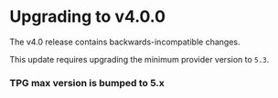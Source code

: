 # Upgrading to v4.0.0

The v4.0 release contains backwards-incompatible changes.

This update requires upgrading the minimum provider version to `5.3`.

### TPG max version is bumped to 5.x

